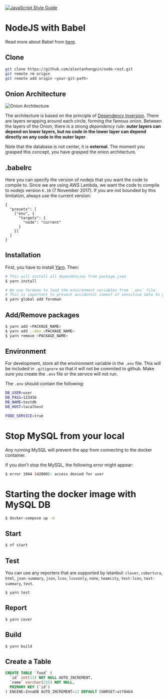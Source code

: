 [![JavaScript Style Guide](https://cdn.rawgit.com/standard/standard/master/badge.svg)](https://github.com/standard/standard)

# NodeJS with Babel

Read more about Babel from [here](https://babeljs.io/).

## Clone

```bash
git clone https://github.com/alextanhongpin/node-rest.git
git remote rm origin
git remote add origin <your-git-path>
```

## Onion Architecture

![Onion Architecture](/assets/onion_architecture.png)

The architecture is based on the principle of [Dependency Inversion](https://dzone.com/articles/perfecting-your-solid-meal-with-dip). There are layers wrapping around each circle, forming the famous *onion*. Between the layers of the Onion, there is a strong _dependency rule_: **outer layers can depend on lower layers, but no code in the lower layer can depend directly on any code in the outer layer**. 

Note that the database is not center, it is **external**. The moment you grasped this concept, you have grasped the onion architecture. 

## .babelrc

Here you can specify the version of nodejs that you want the code to compile to. Since we are using AWS Lambda, we want the code to compile to nodejs version `6.10` (7 November 2017). If you are not bounded by this limitation, always use the current version:

```
{
  "presets": [
    ["env", {
      "targets": {
        "node": "current"
      }
    }]
  ]
}
```

## Installation

First, you have to install [Yarn](https://yarnpkg.com/lang/en/docs/install/). Then:

```bash
# This will install all dependencies from package.json
$ yarn install

# We use foreman to load the environment variables from `.env` file.
# This is important to prevent accidental commit of sensitive data to github
$ yarn global add foreman
```

## Add/Remove packages

```bash
$ yarn add <PACKAGE_NAME>
$ yarn add --dev <PACKAGE_NAME>
$ yarn remove <PACKAGE_NAME>
```

## Environment

For development, store all the environment variable in the `.env` file. This will be included in `.gitignore` so that it will not be commited to github.
Make sure you create the `.env` file or the service will not run.

The `.env` should contain the following:
```bash
DB_USER=user
DB_PASS=123456
DB_NAME=testdb
DB_HOST=localhost

FOOD_SERVICE=true
```

# Stop MySQL from your local

Any running MySQL will prevent the app from connecting to the docker container.

If you don't stop the MySQL, the following error might appear:
```bash
$ error 1044 (42000): access denied for user
```

# Starting the docker image with MySQL DB
```bash
$ docker-compose up -d
```

## Start

```bash
$ nf start
```

## Test

You can use any reporters that are supported by istanbul: `clover`, `cobertura`, `html`, `json-summary`, `json`, `lcov`, `lcovonly`, `none`, `teamcity`, `text-lcov`, `text-summary`, `text`.

```
$ yarn test
```

## Report

```
$ yarn cover
```

## Build

```
$ yarn build
```

## Create a Table

```sql
CREATE TABLE `food` (
  `id` int(11) NOT NULL AUTO_INCREMENT,
  `name` varchar(255) NOT NULL,
  PRIMARY KEY (`id`)
) ENGINE=InnoDB AUTO_INCREMENT=12 DEFAULT CHARSET=utf8mb4
```

